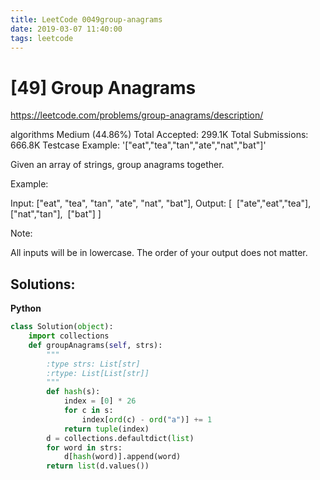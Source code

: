 ```yaml
---
title: LeetCode 0049group-anagrams
date: 2019-03-07 11:40:00
tags: leetcode
---
```


# [49] Group Anagrams

 https://leetcode.com/problems/group-anagrams/description/

 algorithms
 Medium (44.86%)
 Total Accepted:    299.1K
 Total Submissions: 666.8K
 Testcase Example:  '["eat","tea","tan","ate","nat","bat"]'

 Given an array of strings, group anagrams together.
 
 Example:
 
 
 Input: ["eat", "tea", "tan", "ate", "nat", "bat"],
 Output:
 [
 ⁠ ["ate","eat","tea"],
 ⁠ ["nat","tan"],
 ⁠ ["bat"]
 ]
 
 Note:
 
 
 All inputs will be in lowercase.
 The order of your output does not matter.
 
 

## Solutions:

**Python**
```python
class Solution(object):
    import collections
    def groupAnagrams(self, strs):
        """
        :type strs: List[str]
        :rtype: List[List[str]]
        """
        def hash(s):
            index = [0] * 26
            for c in s:
                index[ord(c) - ord("a")] += 1
            return tuple(index)
        d = collections.defaultdict(list)
        for word in strs:
            d[hash(word)].append(word)
        return list(d.values())
```
